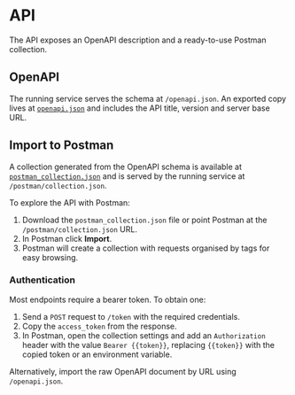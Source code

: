 # API

The API exposes an OpenAPI description and a ready-to-use Postman collection.

## OpenAPI

The running service serves the schema at `/openapi.json`. An exported copy lives at [`openapi.json`](../openapi.json) and includes the API title, version and server base URL.

## Import to Postman

A collection generated from the OpenAPI schema is available at [`postman_collection.json`](postman_collection.json) and is served by the running service at `/postman/collection.json`.

To explore the API with Postman:

1. Download the `postman_collection.json` file or point Postman at the `/postman/collection.json` URL.
2. In Postman click **Import**.
3. Postman will create a collection with requests organised by tags for easy browsing.

### Authentication

Most endpoints require a bearer token. To obtain one:

1. Send a `POST` request to `/token` with the required credentials.
2. Copy the `access_token` from the response.
3. In Postman, open the collection settings and add an `Authorization` header with the value `Bearer {{token}}`, replacing `{{token}}` with the copied token or an environment variable.

Alternatively, import the raw OpenAPI document by URL using `/openapi.json`.
